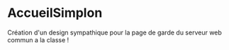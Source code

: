 # AccueilSimplon
Création d'un design sympathique pour la page de garde du serveur web commun a la classe !

